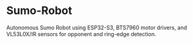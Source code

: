 # Sumo-Robot
Autonomous Sumo Robot using ESP32-S3, BTS7960 motor drivers, and VL53L0X/IR sensors for opponent and ring-edge detection.
